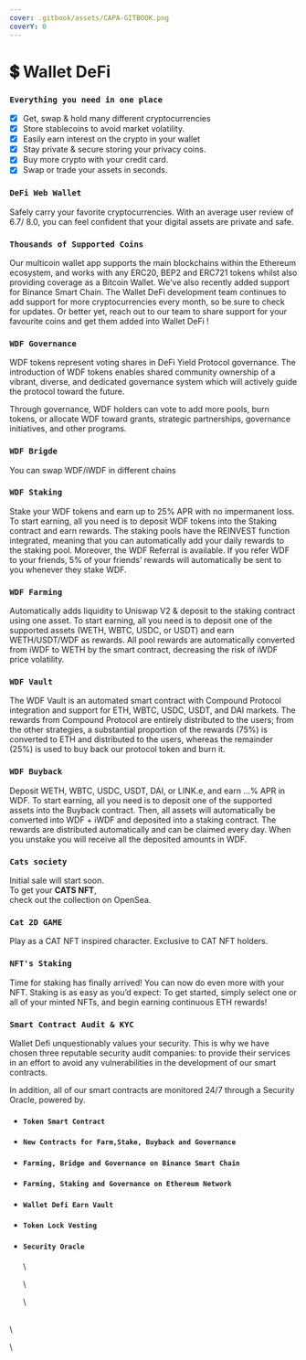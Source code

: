 ```yaml
---
cover: .gitbook/assets/CAPA-GITBOOK.png
coverY: 0
---
```


# 💲 Wallet DeFi

### `Everything you need in one place`

* [x] Get, swap & hold many different cryptocurrencies
* [x] Store stablecoins to avoid market volatility.
* [x] Easily earn interest on the crypto in your wallet
* [x] Stay private & secure storing your privacy coins.
* [x] Buy more crypto with your credit card.
* [x] Swap or trade your assets in seconds.

### `DeFi Web Wallet`

Safely carry your favorite cryptocurrencies. With an average user review of 6.7/ 8.0, you can feel confident that your digital assets are private and safe.

### `Thousands of Supported Coins`&#x20;

Our multicoin wallet app supports the main blockchains within the Ethereum ecosystem, and works with any ERC20, BEP2 and ERC721 tokens whilst also providing coverage as a Bitcoin Wallet. We've also recently added support for Binance Smart Chain. The Wallet DeFi development team continues to add support for more cryptocurrencies every month, so be sure to check for updates. Or better yet, reach out to our team to share support for your favourite coins and get them added into Wallet DeFi !

### `WDF Governance`&#x20;

WDF tokens represent voting shares in DeFi Yield Protocol governance. The introduction of WDF tokens enables shared community ownership of a vibrant, diverse, and dedicated governance system which will actively guide the protocol toward the future.

Through governance, WDF holders can vote to add more pools, burn tokens, or allocate WDF toward grants, strategic partnerships, governance initiatives, and other programs.

### `WDF Brigde`

You can swap WDF/iWDF in different chains

### `WDF Staking`&#x20;

Stake your WDF tokens and earn up to 25% APR with no impermanent loss. To start earning, all you need is to deposit WDF tokens into the Staking contract and earn rewards. The staking pools have the REINVEST function integrated, meaning that you can automatically add your daily rewards to the staking pool. Moreover, the WDF Referral is available. If you refer WDF to your friends, 5% of your friends’ rewards will automatically be sent to you whenever they stake WDF.

### `WDF Farming`&#x20;

Automatically adds liquidity to Uniswap V2 & deposit to the staking contract using one asset. To start earning, all you need is to deposit one of the supported assets (WETH, WBTC, USDC, or USDT) and earn WETH/USDT/WDF as rewards. All pool rewards are automatically converted from iWDF to WETH by the smart contract, decreasing the risk of iWDF price volatility.

### `WDF Vault`&#x20;

The WDF Vault is an automated smart contract with Compound Protocol integration and support for ETH, WBTC, USDC, USDT, and DAI markets. The rewards from Compound Protocol are entirely distributed to the users; from the other strategies, a substantial proportion of the rewards (75%) is converted to ETH and distributed to the users, whereas the remainder (25%) is used to buy back our protocol token and burn it.

### `WDF Buyback`

Deposit WETH, WBTC, USDC, USDT, DAI, or LINK.e, and earn ...% APR in WDF. To start earning, all you need is to deposit one of the supported assets into the Buyback contract. Then, all assets will automatically be converted into WDF + iWDF and deposited into a staking contract. The rewards are distributed automatically and can be claimed every day. When you unstake you will receive all the deposited amounts in WDF.

### `Cats society`

Initial sale will start soon.\
To get your **CATS NFT**,\
check out the collection on OpenSea.

### `Cat 2D GAME`

Play as a CAT NFT inspired character. Exclusive to CAT NFT holders.

### `NFT's Staking`

Time for staking has finally arrived! You can now do even more with your NFT. Staking is as easy as you’d expect: To get started, simply select one or all of your minted NFTs, and begin earning continuous ETH rewards!

### `Smart Contract Audit & KYC`

Wallet Defi unquestionably values your security. This is why we have chosen three reputable security audit companies: to provide their services in an effort to avoid any vulnerabilities in the development of our smart contracts.

In addition, all of our smart contracts are monitored 24/7 through a Security Oracle, powered by.

* #### `Token Smart Contract`
* #### `New Contracts for Farm,Stake, Buyback and Governance`
* #### `Farming, Bridge and Governance on Binance Smart Chain`
* #### `Farming, Staking and Governance on Ethereum Network`
* #### `Wallet Defi Earn Vault`
* #### `Token Lock Vesting`
*   #### `Security Oracle`

    \


    \


    \


\
\


\
